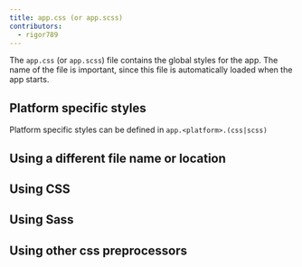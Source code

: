 ```yaml
---
title: app.css (or app.scss)
contributors:
  - rigor789
---
```


The `app.css` (or `app.scss`) file contains the global styles for the app. The name of the file is important, since this file is automatically loaded when the app starts.

## Platform specific styles

Platform specific styles can be defined in `app.<platform>.(css|scss)`

## Using a different file name or location

## Using CSS

## Using Sass

## Using other css preprocessors

